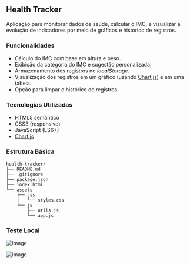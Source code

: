 ## Health Tracker

Aplicação para monitorar dados de saúde, calcular o IMC, e visualizar a evolução de indicadores por meio de gráficos e histórico de registros.

### Funcionalidades
- Cálculo do IMC com base em altura e peso.
- Exibição da categoria do IMC e sugestão personalizada.
- Armazenamento dos registros no _localStorage_.
- Visualização dos registros em um gráfico (usando [Chart.js](https://www.chartjs.org/)) e em uma tabela.
- Opção para limpar o histórico de registros.

### Tecnologias Utilizadas
- HTML5 semântico
- CSS3 (responsivo)
- JavaScript (ES6+)
- [Chart.js](https://www.chartjs.org/)

### Estrutura Básica

```plaintext
health-tracker/
├── README.md
├── .gitignore
├── package.json
├── index.html
└── assets
    ├── css
    │   └── styles.css
    └── js
        ├── utils.js
        └── app.js
```

### Teste Local 

![image](https://github.com/user-attachments/assets/43b98d6e-3858-44db-9196-766e9721c3d7)

![image](https://github.com/user-attachments/assets/1362b8d6-d424-480c-8a0d-f5f8e93704db)

